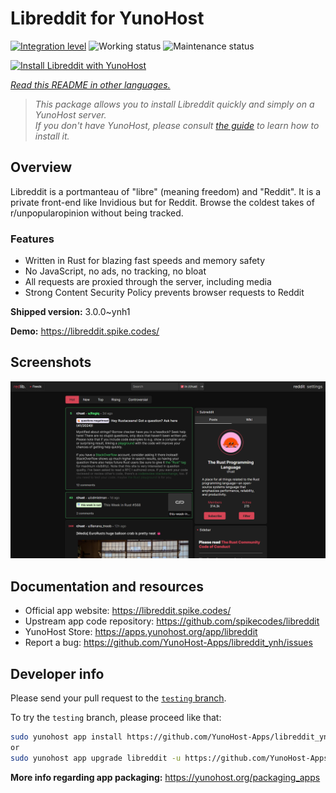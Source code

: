 <!--
N.B.: This README was automatically generated by <https://github.com/YunoHost/apps/tree/master/tools/readme_generator>
It shall NOT be edited by hand.
-->

# Libreddit for YunoHost

[![Integration level](https://dash.yunohost.org/integration/libreddit.svg)](https://ci-apps.yunohost.org/ci/apps/libreddit/) ![Working status](https://ci-apps.yunohost.org/ci/badges/libreddit.status.svg) ![Maintenance status](https://ci-apps.yunohost.org/ci/badges/libreddit.maintain.svg)

[![Install Libreddit with YunoHost](https://install-app.yunohost.org/install-with-yunohost.svg)](https://install-app.yunohost.org/?app=libreddit)

*[Read this README in other languages.](./ALL_README.md)*

> *This package allows you to install Libreddit quickly and simply on a YunoHost server.*  
> *If you don't have YunoHost, please consult [the guide](https://yunohost.org/install) to learn how to install it.*

## Overview

Libreddit is a portmanteau of "libre" (meaning freedom) and "Reddit". It is a private front-end like Invidious but for Reddit. Browse the coldest takes of r/unpopularopinion without being tracked.

### Features

- Written in Rust for blazing fast speeds and memory safety
- No JavaScript, no ads, no tracking, no bloat
- All requests are proxied through the server, including media
- Strong Content Security Policy prevents browser requests to Reddit


**Shipped version:** 3.0.0~ynh1

**Demo:** <https://libreddit.spike.codes/>

## Screenshots

![Screenshot of Libreddit](./doc/screenshots/screenshot.png)

## Documentation and resources

- Official app website: <https://libreddit.spike.codes/>
- Upstream app code repository: <https://github.com/spikecodes/libreddit>
- YunoHost Store: <https://apps.yunohost.org/app/libreddit>
- Report a bug: <https://github.com/YunoHost-Apps/libreddit_ynh/issues>

## Developer info

Please send your pull request to the [`testing` branch](https://github.com/YunoHost-Apps/libreddit_ynh/tree/testing).

To try the `testing` branch, please proceed like that:

```bash
sudo yunohost app install https://github.com/YunoHost-Apps/libreddit_ynh/tree/testing --debug
or
sudo yunohost app upgrade libreddit -u https://github.com/YunoHost-Apps/libreddit_ynh/tree/testing --debug
```

**More info regarding app packaging:** <https://yunohost.org/packaging_apps>
